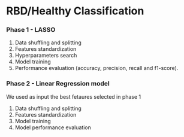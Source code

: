# RBD/Healthy Classification

### Phase 1 - LASSO

  1. Data shuffling and splitting
  2. Features standardization 
  3. Hyperparameters search
  4. Model training
  6. Performance evaluation (accuracy, precision, recall and f1-score). 

### Phase 2 - Linear Regression model

  We used as input the best fetaures selected in phase 1

  1. Data shuffling and splitting
  2. Features standardization 
  3. Model training 
  4. Model performance evaluation
